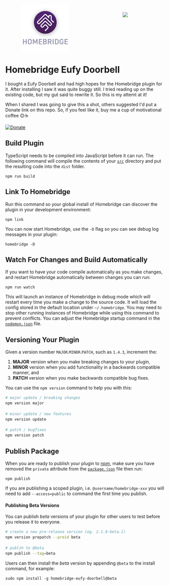 
<div style="display: grid; align-items: center; justify-items: center; grid-template-columns: 1fr 1fr;">

<img src="https://github.com/homebridge/branding/raw/master/logos/homebridge-wordmark-logo-vertical.png" height="150">
<img src="https://images-na.ssl-images-amazon.com/images/I/51Xg1huybKL.png" height="100">

</div>

# Homebridge Eufy Doorbell

I bought a Eufy Doorbell and had high hopes for the Homebridge plugin for it. After installing I saw it was quite buggy still.
I tried reading up on the existing code, but my gut said to rewrite it. So this is my attemt at it!

When I shared I was going to give this a shot, others suggested I'd put a Donate link on this repo.
So, if you feel like it, buy me a cup of motivational coffee 😊☕️

[![Donate](https://img.shields.io/badge/Donate-PayPal-green.svg)](https://www.paypal.com/donate?hosted_button_id=TH6XU7Q5J3B8G) 

## Build Plugin

TypeScript needs to be compiled into JavaScript before it can run. The following command will compile the contents of your [`src`](./src) directory and put the resulting code into the `dist` folder.

```
npm run build
```

## Link To Homebridge

Run this command so your global install of Homebridge can discover the plugin in your development environment:

```
npm link
```

You can now start Homebridge, use the `-D` flag so you can see debug log messages in your plugin:

```
homebridge -D
```

## Watch For Changes and Build Automatically

If you want to have your code compile automatically as you make changes, and restart Homebridge automatically between changes you can run:

```
npm run watch
```

This will launch an instance of Homebridge in debug mode which will restart every time you make a change to the source code. It will load the config stored in the default location under `~/.homebridge`. You may need to stop other running instances of Homebridge while using this command to prevent conflicts. You can adjust the Homebridge startup command in the [`nodemon.json`](./nodemon.json) file.

## Versioning Your Plugin

Given a version number `MAJOR`.`MINOR`.`PATCH`, such as `1.4.3`, increment the:

1. **MAJOR** version when you make breaking changes to your plugin,
2. **MINOR** version when you add functionality in a backwards compatible manner, and
3. **PATCH** version when you make backwards compatible bug fixes.

You can use the `npm version` command to help you with this:

```bash
# major update / breaking changes
npm version major

# minor update / new features
npm version update

# patch / bugfixes
npm version patch
```

## Publish Package

When you are ready to publish your plugin to [npm](https://www.npmjs.com/), make sure you have removed the `private` attribute from the [`package.json`](./package.json) file then run:

```
npm publish
```

If you are publishing a scoped plugin, i.e. `@username/homebridge-xxx` you will need to add `--access=public` to command the first time you publish.

#### Publishing Beta Versions

You can publish *beta* versions of your plugin for other users to test before you release it to everyone.

```bash
# create a new pre-release version (eg. 2.1.0-beta.1)
npm version prepatch --preid beta

# publsh to @beta
npm publish --tag=beta
```

Users can then install the  *beta* version by appending `@beta` to the install command, for example:

```
sudo npm install -g homebridge-eufy-doorbell@beta
```


